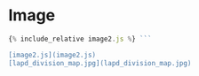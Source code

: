 
<script src="image2.js"></script>

# Image

<center>
<main></main>
</center>

```javascript
{% include_relative image2.js %} ```

[image2.js](image2.js)
[lapd_division_map.jpg](lapd_division_map.jpg)

